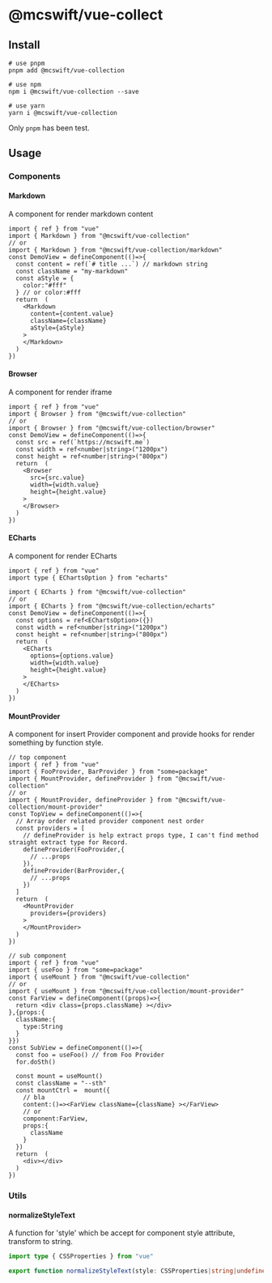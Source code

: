 # @mcswift/vue-collect

## Install

```shell
# use pnpm
pnpm add @mcswift/vue-collection

# use npm
npm i @mcswift/vue-collection --save

# use yarn
yarn i @mcswift/vue-collection

```

Only `pnpm` has been test.

## Usage

### Components

#### Markdown

A component for render markdown content

```tsx
import { ref } from "vue"
import { Markdown } from "@mcswift/vue-collection"
// or 
import { Markdown } from "@mcswift/vue-collection/markdown"
const DemoView = defineComponent(()=>{
  const content = ref(`# title ...`) // markdown string
  const className = "my-markdown"
  const aStyle = {
    color:"#fff"
  } // or color:#fff
  return  (
    <Markdown
      content={content.value}
      className={className}
      aStyle={aStyle}
    >
    </Markdown>
  )
})
```

#### Browser

A component for render iframe

```tsx
import { ref } from "vue"
import { Browser } from "@mcswift/vue-collection"
// or 
import { Browser } from "@mcswift/vue-collection/browser"
const DemoView = defineComponent(()=>{
  const src = ref(`https://mcswift.me`)
  const width = ref<number|string>("1200px")
  const height = ref<number|string>("800px")
  return  (
    <Browser
      src={src.value}
      width={width.value}
      height={height.value}
    >
    </Browser>
  )
})
```

#### ECharts

A component for render ECharts

```tsx
import { ref } from "vue"
import type { EChartsOption } from "echarts"

import { ECharts } from "@mcswift/vue-collection"
// or 
import { ECharts } from "@mcswift/vue-collection/echarts"
const DemoView = defineComponent(()=>{
  const options = ref<EChartsOption>({})
  const width = ref<number|string>("1200px")
  const height = ref<number|string>("800px")
  return  (
    <ECharts
      options={options.value}
      width={width.value}
      height={height.value}
    >
    </ECharts>
  )
})
```

#### MountProvider

A component for insert Provider component and provide hooks for render something by function style.

```tsx
// top component
import { ref } from "vue"
import { FooProvider, BarProvider } from "some=package"
import { MountProvider, defineProvider } from "@mcswift/vue-collection"
// or 
import { MountProvider, defineProvider } from "@mcswift/vue-collection/mount-provider"
const TopView = defineComponent(()=>{
  // Array order related provider component nest order
  const providers = [
    // defineProvider is help extract props type, I can't find method straight extract type for Record.
    defineProvider(FooProvider,{
      // ...props
    }),
    defineProvider(BarProvider,{
      // ...props
    })
  ]
  return  (
    <MountProvider
      providers={providers}
    >
    </MountProvider>
  )
})

// sub component
import { ref } from "vue"
import { useFoo } from "some=package"
import { useMount } from "@mcswift/vue-collection"
// or 
import { useMount } from "@mcswift/vue-collection/mount-provider"
const FarView = defineComponent((props)=>{
  return <div class={props.className} ></div>
},{props:{
  className:{
    type:String
  }
}})
const SubView = defineComponent(()=>{
  const foo = useFoo() // from Foo Provider
  for.doSth()

  const mount = useMount()
  const className = "--sth"
  const mountCtrl =  mount({
    // bla
    content:()=><FarView className={className} ></FarView>
    // or
    component:FarView,
    props:{
      className
    }
  })
  return  (
    <div></div>
  )
})

```

### Utils

#### normalizeStyleText

A function for 'style'  which be accept for component style attribute, transform to string.

```ts
import type { CSSProperties } from "vue"

export function normalizeStyleText(style: CSSProperties|string|undefined):string
```
